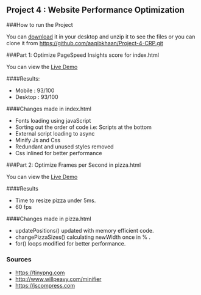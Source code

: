 ## Project 4 : Website Performance Optimization

###How to run the Project

You can [download](https://github.com/aaqibkhaan/Project-4-CRP/archive/master.zip) it in your desktop and unzip it to see the files or you can clone it from <https://github.com/aaqibkhaan/Project-4-CRP.git> 

###Part 1: Optimize PageSpeed Insights score for index.html

You can view the [Live Demo](https://aaqibkhaan.github.io/Project-4-CRP)

####Results:
* Mobile : 93/100
* Desktop : 93/100

####Changes made in index.html
* Fonts loading using javaScript
* Sorting out the order of code i.e: Scripts at the bottom
* External script loading to async
* Minify Js and Css
* Redundant and unused styles removed
* Css inlined for better performance 

###Part 2: Optimize Frames per Second in pizza.html

You can view the [Live Demo](https://aaqibkhaan.github.io/Project-4-CRP/views/pizza.html)

####Results
* Time to resize pizza under 5ms.
* 60 fps

####Changes made in pizza.html
* updatePositions() updated with memory efficient code.
* changePizzaSizes() calculating newWidth once in % .
* for() loops modified for better performance.

### Sources

* <https://tinypng.com>
* <http://www.willpeavy.com/minifier>
* <https://jscompress.com>
